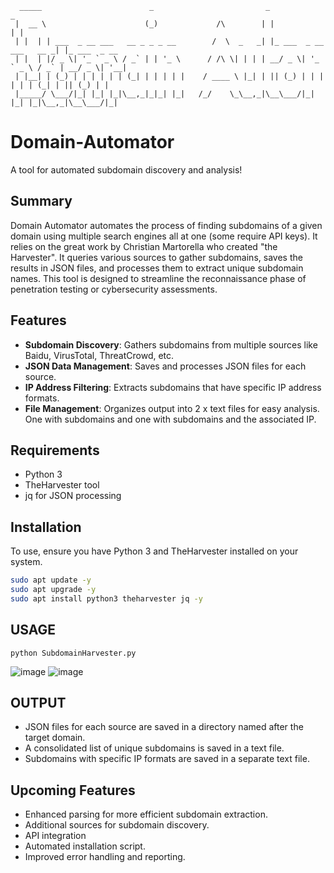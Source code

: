 ```  
  _____                        _                         _                        _             
 |  __ \                      (_)             /\        | |                      | |            
 | |  | | ___  _ __ ___   __ _ _ _ __        /  \  _   _| |_ ___  _ __ ___   __ _| |_ ___  _ __ 
 | |  | |/ _ \| '_ ` _ \ / _` | | '_ \      / /\ \| | | | __/ _ \| '_ ` _ \ / _` | __/ _ \| '__|
 | |__| | (_) | | | | | | (_| | | | | |    / ____ \ |_| | || (_) | | | | | | (_| | || (_) | |   
 |_____/ \___/|_| |_| |_|\__,_|_|_| |_|   /_/    \_\__,_|\__\___/|_| |_| |_|\__,_|\__\___/|_|   
```
                                                                                                
# Domain-Automator

A tool for automated subdomain discovery and analysis!

## Summary
Domain Automator automates the process of finding subdomains of a given domain using multiple search engines all at one (some require API keys). It relies on the great work by Christian Martorella who created "the Harvester". It queries various sources to gather subdomains, saves the results in JSON files, and processes them to extract unique subdomain names. This tool is designed to streamline the reconnaissance phase of penetration testing or cybersecurity assessments.

## Features

- **Subdomain Discovery**: Gathers subdomains from multiple sources like Baidu, VirusTotal, ThreatCrowd, etc.
- **JSON Data Management**: Saves and processes JSON files for each source.
- **IP Address Filtering**: Extracts subdomains that have specific IP address formats.
- **File Management**: Organizes output into 2 x text files for easy analysis. One with subdomains and one with subdomains and the associated IP.

## Requirements
- Python 3
- TheHarvester tool
- jq for JSON processing

## Installation
To use, ensure you have Python 3 and TheHarvester installed on your system.

```bash
sudo apt update -y
sudo apt upgrade -y
sudo apt install python3 theharvester jq -y
```

## USAGE
```
python SubdomainHarvester.py
```
![image](https://github.com/csb21jb/Domain-Automator/assets/94072917/ce6eac6e-fd97-4840-bc55-e8e9a70451d8)
![image](https://github.com/csb21jb/Domain-Automator/assets/94072917/53a6575d-16ae-443d-9e46-e1d51460881e)

## OUTPUT
- JSON files for each source are saved in a directory named after the target domain.
- A consolidated list of unique subdomains is saved in a text file.
- Subdomains with specific IP formats are saved in a separate text file.


## Upcoming Features
- Enhanced parsing for more efficient subdomain extraction.
- Additional sources for subdomain discovery.
- API integration
- Automated installation script.
- Improved error handling and reporting.
